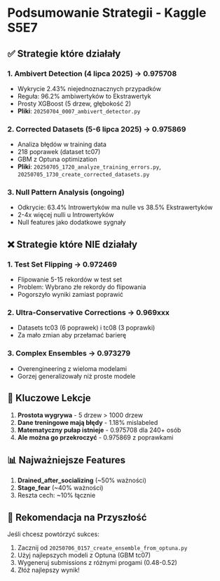 # Podsumowanie Strategii - Kaggle S5E7

## ✅ Strategie które działały

### 1. **Ambivert Detection** (4 lipca 2025) → 0.975708
- Wykrycie 2.43% niejednoznacznych przypadków
- Reguła: 96.2% ambiwertyków to Ekstrawertyk
- Prosty XGBoost (5 drzew, głębokość 2)
- **Pliki**: `20250704_0007_ambivert_detector.py`

### 2. **Corrected Datasets** (5-6 lipca 2025) → 0.975869
- Analiza błędów w training data
- 218 poprawek (dataset tc07)
- GBM z Optuna optimization
- **Pliki**: `20250705_1720_analyze_training_errors.py`, `20250705_1730_create_corrected_datasets.py`

### 3. **Null Pattern Analysis** (ongoing)
- Odkrycie: 63.4% Introwertyków ma nulle vs 38.5% Ekstrawertyków
- 2-4x więcej nulli u Introwertyków
- Null features jako dodatkowe sygnały

## ❌ Strategie które NIE działały

### 1. **Test Set Flipping** → 0.972469
- Flipowanie 5-15 rekordów w test set
- Problem: Wybrano złe rekordy do flipowania
- Pogorszyło wyniki zamiast poprawić

### 2. **Ultra-Conservative Corrections** → 0.969xxx
- Datasets tc03 (6 poprawek) i tc08 (3 poprawki)
- Za mało zmian aby przełamać barierę

### 3. **Complex Ensembles** → 0.973279
- Overengineering z wieloma modelami
- Gorzej generalizowały niż proste modele

## 🔑 Kluczowe Lekcje

1. **Prostota wygrywa** - 5 drzew > 1000 drzew
2. **Dane treningowe mają błędy** - 1.18% mislabeled
3. **Matematyczny pułap istnieje** - 0.975708 dla 240+ osób
4. **Ale można go przekroczyć** - 0.975869 z poprawkami

## 📊 Najważniejsze Features

1. **Drained_after_socializing** (~50% ważności)
2. **Stage_fear** (~40% ważności)
3. Reszta cech: ~10% łącznie

## 🚀 Rekomendacja na Przyszłość

Jeśli chcesz powtórzyć sukces:
1. Zacznij od `20250706_0157_create_ensemble_from_optuna.py`
2. Użyj najlepszych modeli z Optuna (GBM tc07)
3. Wygeneruj submissions z różnymi progami (0.48-0.52)
4. Złóż najlepszy wynik!